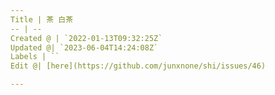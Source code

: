 ```yaml
---
Title | 茶 白茶
-- | --
Created @ | `2022-01-13T09:32:25Z`
Updated @| `2023-06-04T14:24:08Z`
Labels | ``
Edit @| [here](https://github.com/junxnone/shi/issues/46)

---
```



